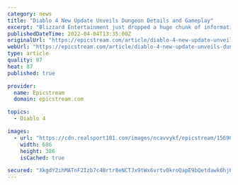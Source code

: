 ```yaml
---
category: news
title: "Diablo 4 New Update Unveils Dungeon Details and Gameplay"
excerpt: "Blizzard Entertainment just dropped a huge chunk of information for Diablo 4 on its dungeons which will be all new for the upcoming game series. The developer of the game continues to update the fans ..."
publishedDateTime: 2022-04-04T13:35:00Z
originalUrl: "https://epicstream.com/article/diablo-4-new-update-unveils-dungeon-details-and-gameplay"
webUrl: "https://epicstream.com/article/diablo-4-new-update-unveils-dungeon-details-and-gameplay"
type: article
quality: 87
heat: 87
published: true

provider:
  name: Epicstream
  domain: epicstream.com

topics:
  - Diablo 4

images:
  - url: "https://cdn.realsport101.com/images/ncavvykf/epicstream/15690053c084327a8983e1dd5713db5619e4c648-650x400.jpg?rect=0,17,650,366&w=686&h=386&auto=format"
    width: 686
    height: 386
    isCached: true

secured: "XkgdY2ihMATnF2Izb7c4Brtr8eNCTJx9tWx6vrtv0kroQapE9bQetdawk6hjU3e8XYtU0ieY4mTr0hSRPP6agfabGB9HJfm9gH3J6Uv1l+dLurOLz8j3SCA1F7HdqV/QW+x61w+T44C8ypIx8asy8lYiy+Q1HPyoFt+LwGr5xDVG87tjuDWsb9Wyp6aQtiA9hgA+zJybSJK8/QrhP16W6xlzWCnQ9RIlnf15Ir654TL8j1jM+/T/hmbNKnbyTutA8TnZgwHXQlhk1ybEb5zFvLCi4U09sT5DJvPeYzmqb9KA4EhuBfz1iQs7QVqnoAJj1ls63c2zCrKWyF4slhhwgl1yDUePOtJEdyi5hJtzdhY=;T05gGurk6k08KI6Onqn5Tg=="
---
```


